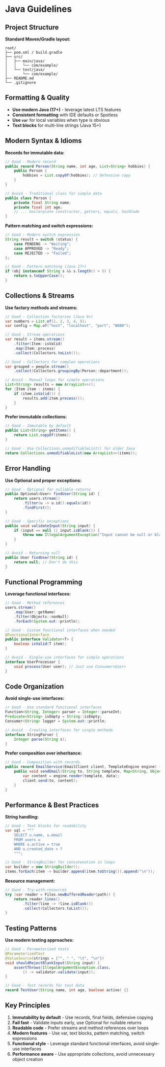 # Java Guidelines

## Project Structure

**Standard Maven/Gradle layout:**

```
root/
├── pom.xml / build.gradle
├── src/
│   ├── main/java/
│   │   └── com/example/
│   └── test/java/
│       └── com/example/
├── README.md
└── .gitignore
```

## Formatting & Quality

- **Use modern Java (17+)** - leverage latest LTS features
- **Consistent formatting** with IDE defaults or Spotless
- **Use `var`** for local variables when type is obvious
- **Text blocks** for multi-line strings (Java 15+)

## Modern Syntax & Idioms

**Records for immutable data:**

```java
// Good - Modern record
public record Person(String name, int age, List<String> hobbies) {
    public Person {
        hobbies = List.copyOf(hobbies); // Defensive copy
    }
}

// Avoid - Traditional class for simple data
public class Person {
    private final String name;
    private final int age;
    // ... boilerplate constructor, getters, equals, hashCode
}
```

**Pattern matching and switch expressions:**

```java
// Good - Modern switch expression
String result = switch (status) {
    case PENDING -> "Waiting";
    case APPROVED -> "Ready";
    case REJECTED -> "Failed";
};

// Good - Pattern matching (Java 17+)
if (obj instanceof String s && s.length() > 5) {
    return s.toUpperCase();
}
```

## Collections & Streams

**Use factory methods and streams:**

```java
// Good - Collection factories (Java 9+)
var numbers = List.of(1, 2, 3, 4, 5);
var config = Map.of("host", "localhost", "port", "8080");

// Good - Stream operations
var result = items.stream()
    .filter(Item::isValid)
    .map(Item::process)
    .collect(Collectors.toList());

// Good - Collectors for complex operations
var grouped = people.stream()
    .collect(Collectors.groupingBy(Person::department));

// Avoid - Manual loops for simple operations
List<String> results = new ArrayList<>();
for (Item item : items) {
    if (item.isValid()) {
        results.add(item.process());
    }
}
```

**Prefer immutable collections:**

```java
// Good - Immutable by default
public List<String> getItems() {
    return List.copyOf(items);
}

// Good - Use Collections.unmodifiableList() for older Java
return Collections.unmodifiableList(new ArrayList<>(items));
```

## Error Handling

**Use Optional and proper exceptions:**

```java
// Good - Optional for nullable returns
public Optional<User> findUser(String id) {
    return users.stream()
        .filter(u -> u.id().equals(id))
        .findFirst();
}

// Good - Specific exceptions
public void validateInput(String input) {
    if (input == null || input.isBlank()) {
        throw new IllegalArgumentException("Input cannot be null or blank");
    }
}

// Avoid - Returning null
public User findUser(String id) {
    return null; // Don't do this
}
```

## Functional Programming

**Leverage functional interfaces:**

```java
// Good - Method references
users.stream()
    .map(User::getName)
    .filter(Objects::nonNull)
    .forEach(System.out::println);

// Good - Custom functional interfaces when needed
@FunctionalInterface
public interface Validator<T> {
    boolean isValid(T item);
}

// Avoid - Single-use interfaces for simple operations
interface UserProcessor {
    void process(User user); // Just use Consumer<User>
}
```

## Code Organization

**Avoid single-use interfaces:**

```java
// Good - Use standard functional interfaces
Function<String, Integer> parser = Integer::parseInt;
Predicate<String> isEmpty = String::isEmpty;
Consumer<String> logger = System.out::println;

// Avoid - Creating interfaces for single methods
interface StringParser {
    Integer parse(String s);
}
```

**Prefer composition over inheritance:**

```java
// Good - Composition with records
public record EmailService(EmailClient client, TemplateEngine engine) {
    public void sendEmail(String to, String template, Map<String, Object> data) {
        var content = engine.render(template, data);
        client.send(to, content);
    }
}
```

## Performance & Best Practices

**String handling:**

```java
// Good - Text blocks for readability
var sql = """
    SELECT u.name, u.email
    FROM users u
    WHERE u.active = true
    AND u.created_date > ?
    """;

// Good - StringBuilder for concatenation in loops
var builder = new StringBuilder();
items.forEach(item -> builder.append(item.toString()).append("\n"));
```

**Resource management:**

```java
// Good - Try-with-resources
try (var reader = Files.newBufferedReader(path)) {
    return reader.lines()
        .filter(line -> !line.isBlank())
        .collect(Collectors.toList());
}
```

## Testing Patterns

**Use modern testing approaches:**

```java
// Good - Parameterized tests
@ParameterizedTest
@ValueSource(strings = {"", " ", "\t", "\n"})
void shouldRejectBlankInput(String input) {
    assertThrows(IllegalArgumentException.class,
        () -> validator.validate(input));
}

// Good - Test records for test data
record TestUser(String name, int age, boolean active) {}
```

## Key Principles

1. **Immutability by default** - Use records, final fields, defensive copying
2. **Fail fast** - Validate inputs early, use Optional for nullable returns
3. **Readable code** - Prefer streams and method references over loops
4. **Modern features** - Use var, text blocks, pattern matching, switch expressions
5. **Functional style** - Leverage standard functional interfaces, avoid single-use interfaces
6. **Performance aware** - Use appropriate collections, avoid unnecessary object creation
